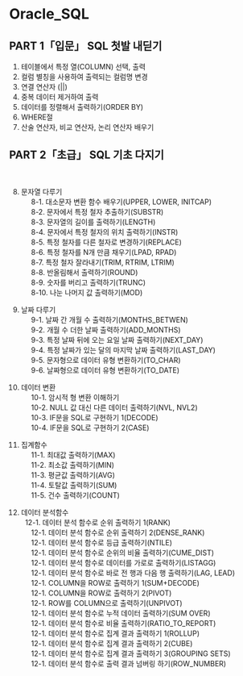 # Oracle_SQL

## PART 1「입문」 SQL 첫발 내딛기
1. 테이블에서 특정 열(COLUMN) 선택, 출력
2. 컬럼 별칭을 사용하여 출력되는 컬럼명 변경
3. 연결 연산자 (||)
4. 중복 데이터 제거하여 출력
5. 데이터를 정렬해서 출력하기(ORDER BY)
6. WHERE절 
7. 산술 연산자, 비교 연산자, 논리 연산자 배우기

## PART 2「초급」 SQL 기초 다지기
<br>

8. 문자열 다루기<br>
&nbsp;&nbsp;&nbsp;&nbsp;&nbsp;8-1. 대소문자 변환 함수 배우기(UPPER, LOWER, INITCAP)<br>
&nbsp;&nbsp;&nbsp;&nbsp;&nbsp;8-2. 문자에서 특정 철자 추출하기(SUBSTR)  <br>
&nbsp;&nbsp;&nbsp;&nbsp;&nbsp;8-3. 문자열의 길이를 출력하기(LENGTH)  <br>
&nbsp;&nbsp;&nbsp;&nbsp;&nbsp;8-4. 문자에서 특정 철자의 위치 출력하기(INSTR)<br>
&nbsp;&nbsp;&nbsp;&nbsp;&nbsp;8-5. 특정 철자를 다른 철자로 변경하기(REPLACE)<br>
&nbsp;&nbsp;&nbsp;&nbsp;&nbsp;8-6. 특정 철자를 N개 만큼 채우기(LPAD, RPAD)<br>
&nbsp;&nbsp;&nbsp;&nbsp;&nbsp;8-7. 특정 철자 잘라내기(TRIM, RTRIM, LTRIM)<br>
&nbsp;&nbsp;&nbsp;&nbsp;&nbsp;8-8. 반올림해서 출력하기(ROUND)<br>
&nbsp;&nbsp;&nbsp;&nbsp;&nbsp;8-9. 숫자를 버리고 출력하기(TRUNC)<br>
&nbsp;&nbsp;&nbsp;&nbsp;&nbsp;8-10. 나눈 나머지 값 출력하기(MOD)<br>

9. 날짜 다루기<br>
&nbsp;&nbsp;&nbsp;&nbsp;&nbsp;9-1. 날짜 간 개월 수 출력하기(MONTHS_BETWEN)<br>
&nbsp;&nbsp;&nbsp;&nbsp;&nbsp;9-2.  개월 수 더한 날짜 출력하기(ADD_MONTHS)<br>
&nbsp;&nbsp;&nbsp;&nbsp;&nbsp;9-3.  특정 날짜 뒤에 오는 요일 날짜 출력하기(NEXT_DAY)<br>
&nbsp;&nbsp;&nbsp;&nbsp;&nbsp;9-4.  특정 날짜가 있는 달의 마지막 날짜 출력하기(LAST_DAY)<br>
&nbsp;&nbsp;&nbsp;&nbsp;&nbsp;9-5.  문자형으로 데이터 유형 변환하기(TO_CHAR)<br>
&nbsp;&nbsp;&nbsp;&nbsp;&nbsp;9-6.  날짜형으로 데이터 유형 변환하기(TO_DATE)<br>

10. 데이터 변환<br>
&nbsp;&nbsp;&nbsp;&nbsp;&nbsp;10-1. 암시적 형 변환 이해하기<br>
&nbsp;&nbsp;&nbsp;&nbsp;&nbsp;10-2. NULL 값 대신 다른 데이터 출력하기(NVL, NVL2)<br>
&nbsp;&nbsp;&nbsp;&nbsp;&nbsp;10-3. IF문을 SQL로 구현하기 1(DECODE)<br>
&nbsp;&nbsp;&nbsp;&nbsp;&nbsp;10-4. IF문을 SQL로 구현하기 2(CASE)<br>

11. 집계함수<br>
&nbsp;&nbsp;&nbsp;&nbsp;&nbsp;11-1. 최대값 출력하기(MAX)<br>
&nbsp;&nbsp;&nbsp;&nbsp;&nbsp;11-2. 최소값 출력하기(MIN)<br>
&nbsp;&nbsp;&nbsp;&nbsp;&nbsp;11-3. 평균값 출력하기(AVG)<br>
&nbsp;&nbsp;&nbsp;&nbsp;&nbsp;11-4. 토탈값 출력하기(SUM)<br>
&nbsp;&nbsp;&nbsp;&nbsp;&nbsp;11-5. 건수 출력하기(COUNT)<br>

12. 데이터 분석함수<br>
&nbsp;&nbsp;12-1. 데이터 분석 함수로 순위 출력하기 1(RANK)<br>
&nbsp;&nbsp;&nbsp;&nbsp;&nbsp;12-1. 데이터 분석 함수로 순위 출력하기 2(DENSE_RANK)<br>
&nbsp;&nbsp;&nbsp;&nbsp;&nbsp;12-1. 데이터 분석 함수로 등급 출력하기(NTILE)<br>
&nbsp;&nbsp;&nbsp;&nbsp;&nbsp;12-1. 데이터 분석 함수로 순위의 비율 출력하기(CUME_DIST)<br>
&nbsp;&nbsp;&nbsp;&nbsp;&nbsp;12-1. 데이터 분석 함수로 데이터를 가로로 출력하기(LISTAGG)<br>
&nbsp;&nbsp;&nbsp;&nbsp;&nbsp;12-1. 데이터 분석 함수로 바로 전 행과 다음 행 출력하기(LAG, LEAD)<br>
&nbsp;&nbsp;&nbsp;&nbsp;&nbsp;12-1. COLUMN을 ROW로 출력하기 1(SUM+DECODE)<br>
&nbsp;&nbsp;&nbsp;&nbsp;&nbsp;12-1. COLUMN을 ROW로 출력하기 2(PIVOT)<br>
&nbsp;&nbsp;&nbsp;&nbsp;&nbsp;12-1. ROW를 COLUMN으로 출력하기(UNPIVOT)<br>
&nbsp;&nbsp;&nbsp;&nbsp;&nbsp;12-1. 데이터 분석 함수로 누적 데이터 출력하기(SUM OVER)<br>
&nbsp;&nbsp;&nbsp;&nbsp;&nbsp;12-1. 데이터 분석 함수로 비율 출력하기(RATIO_TO_REPORT)<br>
&nbsp;&nbsp;&nbsp;&nbsp;&nbsp;12-1. 데이터 분석 함수로 집계 결과 출력하기 1(ROLLUP)<br>
&nbsp;&nbsp;&nbsp;&nbsp;&nbsp;12-1. 데이터 분석 함수로 집계 결과 출력하기 2(CUBE)<br>
&nbsp;&nbsp;&nbsp;&nbsp;&nbsp;12-1. 데이터 분석 함수로 집계 결과 출력하기 3(GROUPING SETS)<br>
&nbsp;&nbsp;&nbsp;&nbsp;&nbsp;12-1. 데이터 분석 함수로 출력 결과 넘버링 하기(ROW_NUMBER)<br>

